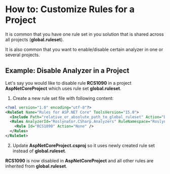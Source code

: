 ﻿# How to: Customize Rules for a Project

It is common that you have one rule set in you solution that is shared across all projects (**global.ruleset**).

It is also common that you want to enable/disable certain analyzer in one or several projects.

## Example: Disable Analyzer in a Project

Let's say you would like to disable rule **RCS1090** in a project **AspNetCoreProject** which uses rule set **global.ruleset**.

1) Create a new rule set file with following content:

```xml
<?xml version="1.0" encoding="utf-8"?>
<RuleSet Name="Rules for ASP.NET Core" ToolsVersion="15.0">
  <Include Path="relative_or_absolute_path_to_global_ruleset" Action="Default" />
  <Rules AnalyzerId="Roslynator.CSharp.Analyzers" RuleNamespace="Roslynator.CSharp.Analyzers">
    <Rule Id="RCS1090" Action="None" />
  </Rules>
</RuleSet>
```

2) Update **AspNetCoreProject.csproj** so it uses newly created rule set instead of **global.ruleset**.

**RCS1090** is now disabled in **AspNetCoreProject** and all other rules are inherited from **global.ruleset**.
